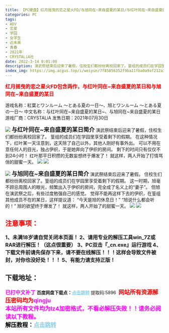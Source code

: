 ```yaml
---
title: 【PC硬盘】红月摇曳的恋之星火FD/与旭同在~来自盛夏的某日/与红叶同在~来自盛夏的某日
categories: PC
tags:
- ADV
- 恋爱
- 学园
- 女学生
- 近未来
- 青春
- 2021年
- CRYSTALiA社
date: 2022-3-14 0:01:00
description: 演武祭结束后迎来了暑假，住校生们都纷纷离校回家了。篁组的成员们在学园里享受着剩下的假期。在这种情况下，红叶某一天注意到，这天除了自己以外，其他人刚好有事外出。
index_img: https://img.acgus.top/i/weiyun/7f85856352f9ba11fba0a9af212a3210e63aba85423beb9816f78fe2427075e033cfa4529aea835c4451ac0c67672894.webp
---
```

<font color=#FF0000 size=3>**红月摇曳的恋之星火FD包含两作，与红叶同在~来自盛夏的某日和与旭同在~来自盛夏的某日**</font> 

游戏名称：紅葉とワンルーム ～とある夏の一日～、旭とワンルーム ～とある夏の一日～
中文名称：与红叶同在~来自盛夏的某日~、与旭同在~来自盛夏的某日
游戏厂商：CRYSTALiA
发售日期：2021年07月30日

![](https://img.acgus.top/i/weiyun/7f85856352f9ba11fba0a9af212a3210e63aba85423beb9816f78fe2427075e033cfa4529aea835c4451ac0c67672894.webp)
<font size=4>**与红叶同在~来自盛夏的某日简介**</font> 
演武祭结束后迎来了暑假，住校生们都纷纷离校回家了。
篁组的成员们在学园里享受着剩下的假期。
在这种情况下，红叶某一天注意到，这天除了自己以外，其他人刚好有事外出。
可以不用在意任何人的目光，独占伊织，于是她奔向了伊织的房间。
剩下的时间只有仅仅不到24小时！
红叶那平日积攒的无数妄想终于爆发了！
就这样，两人开始了打情骂俏的甜蜜一天。
![](https://img.acgus.top/i/weiyun/831d91e608628e1fdb6d56e16fe85fe60b215938f74a7da375a3c0500d054a5f659e27339b29b7f2389a971a91c94f75.webp)
![](https://img.acgus.top/i/weiyun/4b3b7b2a70a6011275c16d098258458ce0dd8b4b36d78791b014fde516ff5196cf39b39855d76de32c0e53804a81bf98.webp)


![](https://img.acgus.top/i/weiyun/9898d7657f3d7a209a167e2570c4b832a32a7549ecd3fac0ac2eda482ccfb0373b4291e981584d7f835aa46c7d439920.webp)
<font size=4>**与旭同在~来自盛夏的某日简介**</font> 
演武祭结束后迎来了暑假。
住校生们都纷纷离校回家了。篁组的成员们在学园里享受着剩下的假期。
这一时期，旭毫不顾忌周围人的眼光，频繁出入于伊织的房间，完全成了名义上的“妻子”。
但旭在演武祭之后，有些过度勉强自己的感觉。
觉得不能再这样下去的伊织，在篁组其他成员不在的某日，这样提议道：
“今天是旭的休息日！”
“旭说什么都会听的！”
旭的欲望终于爆发了！
就这样，两人开始了的甜蜜一天。
![](https://img.acgus.top/i/weiyun/b2e045306f421881809e2b09924de6d20b5ecb04166ca6081b7ee90d4c629d4899507559155eedc5b26518c8bd0a8a26.webp)
![](https://img.acgus.top/i/weiyun/46fb43494770b635557c6c0a70a51659cf8a2e4ba7cdffc943af80a2ac0f55eaeb1e60786af4d1c2279a41651c2b29e8.webp)


## <font color=#FF0000 >注意事项：</font>
<font size=3><b>1、未满18岁请自觉关闭本页面！
2、请用专业的解压工具win_7Z或RAR进行解压！（这点很重要）
3、PC双击『_cn.exe』运行游戏
4、下载文件前请先保存下来，请不要在线解压！！！这样会导致文件被封，对你也没好处！！！
5、有能力请支持正版！</b></font>

## 下载地址：
<font color=#FF00FF size=3><b>已打中文补丁</b></font>
<b>百度网盘下载点：</b><a href="https://pan.baidu.com/s/1NSrWmYceUMTqO5YvInxa2Q?pwd=5896" style="color: #87CEEB;"><b>点击跳转</b></a> 提取码:5896
<a style="padding: 0" href="https://post.qingju.org/AD/"><img style="max-width:100%" src="https://img.acgus.top/i/2024/07/478f689b8021d8d499ab43d21acf137a.gif" alt=""></a>
<b><font color=#FF0000 size=4>网站所有资源解压密码均为</b></font><b><font color=#FF00FF size=4>qingju</font><font color=#FF0000 ></font></b><br><b><font color=#FF00FF size=4>本站所有文件均为lz4加密格式，不看必解压失败！！请务必阅读以下教程。</b></font><br><b><font color=#000 size=4>解压教程：</b><a href="https://post.qingju.org/tutorial/000/" style="color: #87CEEB;"><b>点击跳转</b></a>